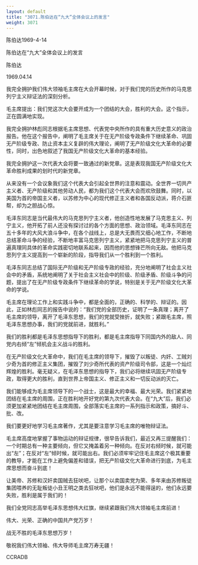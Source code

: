 ```yaml
---
layout: default
title: "3071.陈伯达在“九大”全体会议上的发言"
weight: 3071
---
```


陈伯达1969-4-14

陈伯达在“九大”全体会议上的发言

陈伯达

1969.04.14

我完全拥护我们伟大领袖毛主席在大会开幕时候，对于我们党的历史所作的马克思列宁主义辩证法的深刻分析。

毛主席提出：我们党这次大会要开成为一个团结的大会，胜利的大会。这个指示，正在圆满地实现。

我完全拥护林彪同志根据毛主席思想、代表党中央所作的具有重大历史意义的政治报告。他在这个报告中，阐明了毛主席关于在无产阶级专政条件下继续革命、巩固无产阶级专政、防止资本主义复辟的伟大理论，阐明了无产阶级文化大革命的必要性，同时，出色地叙述了我国无产阶级文化大革命的基本经验。

我完全拥护这一次代表大会将要一致通过的新党章。这是表现我国无产阶级文化大革命胜利成果的划时代的新党章。

从来没有一个会议象我们这个代表大会引起全世界的注意和震动。全世界一切共产主义者、无产阶级和其他劳动人民，都为我们这个代表大会而欢欣鼓舞。同时，以美国为首的帝国主义者，以苏修为中心的现代修正主义者和各国反动派，蒋介石匪帮，却为之胆战心惊。

毛泽东同志是当代最伟大的马克思列宁主义者，他创造性地发展了马克思主义、列宁主义，他开拓了前人还没有探讨过的各个方面的思想、政治领域。毛泽东同志在五十多年的大风大浪斗争中，在各个战线上，总是大无畏而又细心地工作，不断地总结革命斗争的经验，不断地丰富马克思列宁主义，紧紧地把马克思列宁主义的普遍真理同具体的革命实践密切地联系起来，因而他的思想锋芒所向无敌。他把马克思列宁主义提高到一个崭新的阶段，指导我们从一个胜利到一个胜利。

毛泽东同志总结了国际无产阶级和无产阶级专政的经验，充分地阐明了社会主义社会中的矛盾，系统地阐明了关于社会主义社会中的阶级、阶级矛盾、阶级斗争的问题，提出了在无产阶级专政条件下继续革命的学说，特别是关于无产阶级文化大革命的学说。

毛主席在理论工作上和实践斗争中，都是全面的，正确的、科学的、辩证的。因此，正如林彪同志的报告中说的：“我们党的全部历史，证明了一条真理；离开了毛主席的领导，离开了毛泽东思想，我们的党就受挫折，就失败；紧跟毛主席，照毛泽东思想办事，我们的党就前进，就胜利。”

我们的胜利都是毛泽东思想指导下的胜利，都是毛主席指导下同国内外的敌人、同党内右倾“左”倾机会主义战斗的胜利。

在无产阶级文化大革命中，我们在毛主席的领导下，摧毁了以叛徒、内奸、工贼刘少奇为首的修正主义集团，摧毁了刘少奇所代表的资产阶级司令部，这是一个灿烂辉煌的胜利。毫无疑义，在毛泽东思想的指导下，我们必将继续巩固无产阶级专政，取得更大的胜利，直到世界上帝国主义、修正主义和一切反动派的灭亡。

我们能够成为毛主席领导下的一个战士，这是最大的幸福、最大光荣。我们紧紧地团结在毛主席的周围，正在胜利地开好党的第九次代表大会。在“九大”后，我们必须更加紧紧地团结在毛主席周围，全部落实毛主席的一系列指示和政策，搞好斗、批、改。

我们要更好地学习毛主席著作，尤其是要注意学习毛主席的唯物辩证法。

毛主席高度地掌握了事物运动的辩证规律，很早告诉我们，最近又再三提醒我们：一个时期总有一种主要倾向，但它又掩盖着另一种倾向。在反对右倾时候，就可能出“左”；在反对“左”倾时候，就可能出右。我们必须牢牢记住毛主席这个极其重要的教导，才能在工作上避免偏差和错误，把无产阶级文化大革命进行到底，为毛主席思想而奋斗到底！

让美帝、苏修和汉奸卖国贼去狂吠吧，让那个以卖国卖党为荣、多年来由苏修叛徒集团喂养的无耻叛徒小丑王明之类去狂吠吧，他们是永远不能得逞的，他们永远要失败，胜利是属于我们的！

我们全党同志高举毛泽东思想伟大红旗，继续紧跟我们伟大领袖毛主席前进！

伟大、光荣、正确的中国共产党万岁！

战无不胜的毛泽东思想万岁！

敬祝我们伟大领袖、伟大导师毛主席万寿无疆！

CCRADB

